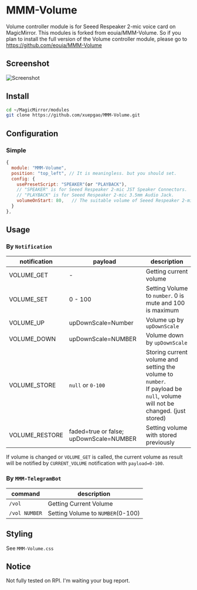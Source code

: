 # MMM-Volume
Volume controller module is for Seeed Respeaker 2-mic voice card on MagicMirror. This modules is forked from eouia/MMM-Volume. So if you plan to install the full version of the Volume controller module, please go to https://github.com/eouia/MMM-Volume

## Screenshot
![Screenshot](https://github.com/xuepgao/MMM-Volume/blob/master/mmm-volume.png)

## Install
```sh
cd ~/MagicMirror/modules
git clone https://github.com/xuepgao/MMM-Volume.git
```

## Configuration

### Simple
```js
{
  module: "MMM-Volume",
  position: "top_left", // It is meaningless. but you should set.
  config: {
    usePresetScript: "SPEAKER"(or "PLAYBACK"), 
    // "SPEAKER" is for Seeed Respeaker 2-mic JST Speaker Connectors.
    // "PLAYBACK" is for Seeed Respeaker 2-mic 3.5mm Audio Jack.
    volumeOnStart: 80,   // The suitable volume of Seeed Respeaker 2-mic is about 80%.
  }
},
```




## Usage

### By `Notification`

|notification | payload | description
|---|---|---|
|VOLUME_GET | - | Getting current volume
|VOLUME_SET | 0 - 100 | Setting Volume to `number`. 0 is mute and 100 is maximum
|VOLUME_UP | upDownScale=Number | Volume up by `upDownScale`
|VOLUME_DOWN | upDownScale=NUMBER | Volume down by `upDownScale`
|VOLUME_STORE | `null` or `0-100` | Storing current volume and setting the volume to `number`.<br/> If payload be `null`, volume will not be changed. (just stored)
|VOLUME_RESTORE | faded=true or false; upDownScale=NUMBER | Setting volume with stored previously

If volume is changed or `VOLUME_GET` is called, the current volume as result will be notified by `CURRENT_VOLUME` notification with `payload=0-100`.



### By `MMM-TelegramBot`
|command | description
|--- |---
|`/vol` | Getting Current Volume
|`/vol NUMBER` | Setting Volume to `NUMBER`(0-100)


## Styling
See `MMM-Volume.css`


## Notice
Not fully tested on RPI. I'm waiting your bug report.
